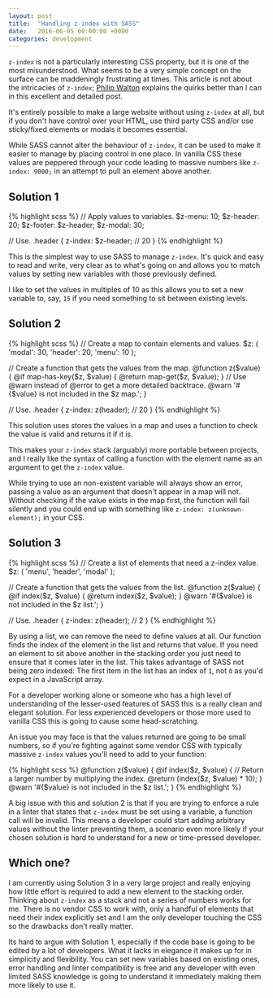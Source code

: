 ```yaml
---
layout: post
title:  "Handling z-index with SASS"
date:   2016-06-05 00:00:00 +0000
categories: development
---
```


`z-index` is not a particularly interesting CSS property, but it is one of the most misunderstood. What seems to be a very simple concept on the surface can be maddeningly frustrating at times. This article is not about the intricacies of `z-index`; [Philip Walton](https://philipwalton.com/articles/what-no-one-told-you-about-z-index/) explains the quirks better than I can in this excellent and detailed post.

It's entirely possible to make a large website without using `z-index` at all, but if you don't have control over your HTML, use third party CSS and/or use sticky/fixed elements or modals it becomes essential.

While SASS cannot alter the behaviour of `z-index`, it can be used to make it easier to manage by placing control in one place. In vanilla CSS these values are peppered through your code leading to massive numbers like `z-index: 9000;` in an attempt to pull an element above another.

## Solution 1

{% highlight scss %}
// Apply values to variables.
$z-menu: 10;
$z-header: 20;
$z-footer: $z-header;
$z-modal: 30;

// Use.
.header {
  z-index: $z-header; // 20
}
{% endhighlight %}

This is the simplest way to use SASS to manage `z-index`. It's quick and easy to read and write, very clear as to what's going on and allows you to match values by setting new variables with those previously defined.

I like to set the values in multiples of 10 as this allows you to set a new variable to, say, `15` if you need something to sit between existing levels.

## Solution 2

{% highlight scss %}
// Create a map to contain elements and values.
$z: (
  'modal': 30,
  'header': 20,
  'menu': 10
);

// Create a function that gets the values from the map.
@function z($value) {
  @if map-has-key($z, $value) {
    @return map-get($z, $value);
  }
  // Use @warn instead of @error to get a more detailed backtrace.
  @warn '#{$value} is not included in the $z map.';
}

// Use.
.header {
  z-index: z(header); // 20
}
{% endhighlight %}

This solution uses stores the values in a map and uses a function to check the value is valid and returns it if it is.

This makes your `z-index` stack (arguably) more portable between projects, and I really like the syntax of calling a function with the element name as an argument to get the `z-index` value.

While trying to use an non-existent variable will always show an error, passing a value as an argument that doesn't appear in a map will not. Without checking if the value exists in the map first, the function will fail silently and you could end up with something like `z-index: z(unknown-element);` in your CSS.

## Solution 3

{% highlight scss %}
// Create a list of elements that need a z-index value.
$z: (
  'menu',
  'header',
  'modal'
);

// Create a function that gets the values from the list.
@function z($value) {
  @if index($z, $value) {
    @return index($z, $value);
  }
  @warn '#{$value} is not included in the $z list.';
}

// Use.
.header {
  z-index: z(header); // 2
}
{% endhighlight %}

By using a list, we can remove the need to define values at all. Our function finds the index of the element in the list and returns that value. If you need an element to sit above another in the stacking order you just need to ensure that it comes later in the list. This takes advantage of SASS not being zero indexed: The first item in the list has an index of `1`, not `0` as you'd expect in a JavaScript array.

For a developer working alone or someone who has a high level of understanding of the lesser-used features of SASS this is a really clean and elegant solution. For less experienced developers or those more used to vanilla CSS this is going to cause some head-scratching.

An issue you may face is that the values returned are going to be small numbers, so if you're fighting against some vendor CSS with typically massive `z-index` values you'll need to add to your function:

{% highlight scss %}
@function z($value) {
  @if index($z, $value) {
    // Return a larger number by multiplying the index.
    @return (index($z, $value) * 10);
  }
  @warn '#{$value} is not included in the $z list.';
}
{% endhighlight %}

A big issue with this and solution 2 is that if you are trying to enforce a rule in a linter that states that `z-index` must be set using a variable, a function call will be invalid. This means a developer could start adding arbitrary values without the linter preventing them, a scenario even more likely if your chosen solution is hard to understand for a new or time-pressed developer.

## Which one?

I am currently using Solution 3 in a very large project and really enjoying how little effort is required to add a new element to the stacking order. Thinking about `z-index` as a stack and not a series of numbers works for me. There is no vendor CSS to work with, only a handful of elements that need their index explicitly set and I am the only developer touching the CSS so the drawbacks don't really matter.

Its hard to argue with Solution 1, especially if the code base is going to be edited by a lot of developers. What it lacks in elegance it makes up for in simplicity and flexibility. You can set new variables based on existing ones, error handling and linter compatibility is free and any developer with even limited SASS knowledge is going to understand it immediately making them more likely to use it.
